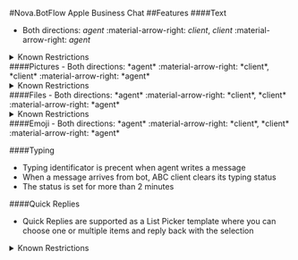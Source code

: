 #Nova.BotFlow Apple Business Chat
##Features
####Text
- Both directions: *agent* :material-arrow-right: *client*, *client* :material-arrow-right: *agent*

<details><summary>Known Restrictions</summary>
<p>
```
• Maximum 160 characters per message
• If there are more than 160 characters, leftover characters will be sent as a secont message (like in SMS)
```
</p>
</details>
####Pictures
- Both directions: *agent* :material-arrow-right: *client*, *client* :material-arrow-right: *agent*

<details><summary>Known Restrictions</summary>
<p>
```
• Maximum 5 pictures can be sent at once (which, in total, must not be more that 100 MB)
```
</p>
</details>
####Files
- Both directions: *agent* :material-arrow-right: *client*, *client* :material-arrow-right: *agent*

<details><summary>Known Restrictions</summary>
<p>
```
• File (including video) size limit is: 100 MB
• File extensions: any
• Video formats: any
• Even if file format is not supported, they can be found in /var/mobile/Library/SMS/ (the directory is accessible only with jailbreak)
```
</p>
</details>
####Emoji
- Both directions: *agent* :material-arrow-right: *client*, *client* :material-arrow-right: *agent*

####Typing
- Typing identificator is precent when agent writes a message
- When a message arrives from bot, ABC client clears its typing status
- The status is set for more than 2 minutes

####Quick Replies
- Quick Replies are supported as a List Picker template where you can choose one or multiple items and reply back with the selection
<details><summary>Known Restrictions</summary>
<p>
```
• Card presented to the consumer the following elements:
	• Bubble title text (field: title)  - the title of the message
	• Buuble text (field: subtitle) - subtitle to be displayed under title of the message
	• Link preview image (field: imageURL) - image to be placed in the List Picker message template
	• Button - required, but only if the items in the list do not have buttons	
• The List Picker header has the following elements:
	• List Picker Header Title - taken from Bubble title text
	• Section title (field: text) - can serve as a overall description for the items of selection
• The List Picker items menu has array of elements with the following elements:
	• Item Image (field: image)
	• Item Title (field: title)
	• Item Subtitle (subtitle)
	• Button

• Maximum Title (in card) length 85 characters (30 is recommended by Apple)
• Maximum Subtitle (in card) length 400 characters (85 is recommended by Apple)
• Pictures in JPG and PNG formats only, the total image size in the list picker is limited to 0.5MB
```
</p>
</details>
<figure> <img src="/nova.docs/components/botflow/examples/ABCFlowQuickReplies1.png" title="Apple Bussines Chat Quick Replies" width="600" height"500"> </a> </figure>
<figure> <img src="/nova.docs/components/botflow/examples/ABCFlowQuickReplies2.png" title="Apple Bussines Chat Quick Replies" width="600" height"500"> </a> </figure>
####Button List
- Button List is supported as a List Picker template (reference picture in Quick Replies)
<details><summary>Known Restrictions</summary>
<p>
```
• Card presented to the consumer the following elements:
	• Bubble title text (field: title)  - the title of the message
	• Buuble text (field: subtitle) - subtitle to be displayed under title of the message
	• Link preview image (field: imageURL) - image to be placed in the List Picker message template
	• Button - required, but only if the items in the list do not have buttons	
• The List Picker header has the following elements:
	• List Picker Header Title - taken from Bubble title text
	• Section title (field: text) - can serve as a overall description for the items of selection
• The List Picker items menu has array of elements with the following elements:
	• Item Image (field: image)
	• Item Title (field: title)
	• Item Subtitle (subtitle)
	• Button

• Maximum Title (in card) length 85 characters (30 is recommended by Apple)
• Maximum Subtitle (in card) length 400 characters (85 is recommended by Apple)
• Pictures in JPG and PNG formats only, the total image size in the list picker is limited to 0.5MB
```
</p>
</details>
####Button Grid
- Button Grid is supported as a List Picker template (reference picture in Quick Replies)
<details><summary>Known Restrictions</summary>
<p>
```
• Card presented to the consumer the following elements:
	• Bubble title text (field: title)  - the title of the message
	• Buuble text (field: subtitle) - subtitle to be displayed under title of the message
	• Link preview image (field: imageURL) - image to be placed in the List Picker message template
	• Button - required, but only if the items in the list do not have buttons	
• The List Picker header has the following elements:
	• List Picker Header Title - taken from Bubble title text
	• Section title (field: text) - can serve as a overall description for the items of selection
• The List Picker items menu has array of elements with the following elements:
	• Item Image (field: image)
	• Item Title (field: title)
	• Item Subtitle (subtitle)
	• Button

• Maximum Title (in card) length 85 characters (30 is recommended by Apple)
• Maximum Subtitle (in card) length 400 characters (85 is recommended by Apple)
• Pictures in JPG and PNG formats only, the total image size in the list picker is limited to 0.5MB
```
</p>
</details>